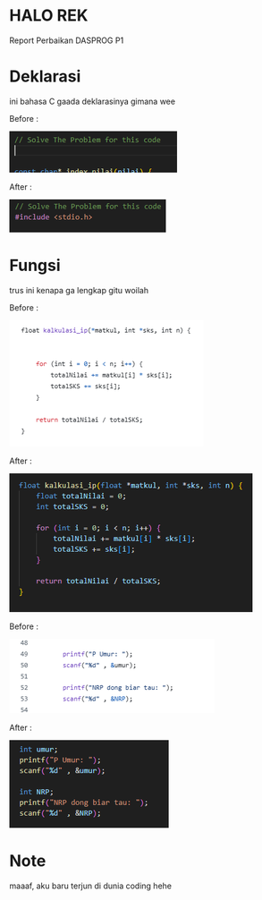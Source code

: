 # HALO REK
Report Perbaikan DASPROG P1

# Deklarasi
ini bahasa C gaada deklarasinya gimana wee

Before :

![Before](img/image-2.png)

After :

![After](img/image-3.png)

# Fungsi
trus ini kenapa ga lengkap gitu woilah

Before :

![Before](img/image-4.png)

After : 

![After](img/image-5.png)

Before : 

![Before](img/image-8.png)

After : 

![After](img/image-7.png)

# Note
maaaf, aku baru terjun di dunia coding hehe
